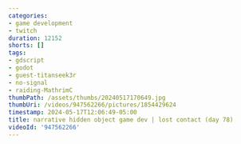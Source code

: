 ```yaml
---
categories:
- game development
- twitch
duration: 12152
shorts: []
tags:
- gdscript
- godot
- guest-titanseek3r
- no-signal
- raiding-MathrimC
thumbPath: /assets/thumbs/20240517170649.jpg
thumbUri: /videos/947562266/pictures/1854429624
timestamp: 2024-05-17T12:06:49-05:00
title: narrative hidden object game dev | lost contact (day 78)
videoId: '947562266'
---
```

